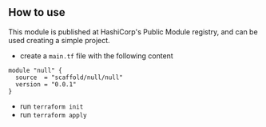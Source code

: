 #

## How to use

This module is published at HashiCorp's Public Module registry, and can be used creating a simple project.

- create a `main.tf` file with the following content

```
module "null" {
  source  = "scaffold/null/null"
  version = "0.0.1"
}
```

- run `terraform init`
- run `terraform apply`

